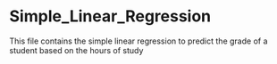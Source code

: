 # Simple_Linear_Regression
This file contains the simple linear regression to predict the grade of a student based on the hours of study
